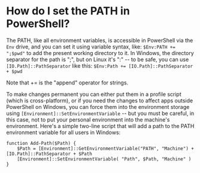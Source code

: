 # How do I set the PATH in PowerShell?

The PATH, like all environment variables, is accessible in PowerShell via the `Env` drive, and you can set it using variable syntax, like: `$Env:PATH += ";$pwd"` to add the present working directory to it. In Windows, the directory separator for the path is ";", but on Linux it's ":" -- to be safe, you can use `[IO.Path]::PathSeparator` like this: `$Env:Path += [IO.Path]::PathSeparator + $pwd`

Note that += is the "append" operator for strings.

To make changes permanent you can either put them in a profile script \(which is cross-platform\), or if you need the changes to affect apps outside PowerShell on Windows, you can force them into the environment storage using `[Environment]::SetEnvironmentVariable` -- but you must be careful, in this case, not to put your personal environment into the machine's environment. Here's a simple two-line script that will add a path to the PATH environment variable for all users in Windows:

```text
function Add-Path($Path) {
    $Path = [Environment]::GetEnvironmentVariable("PATH", "Machine") + [IO.Path]::PathSeparator + $Path
    [Environment]::SetEnvironmentVariable( "Path", $Path, "Machine" )
}
```

